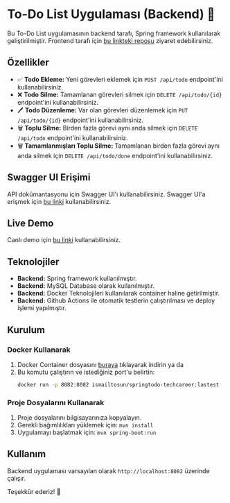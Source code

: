 # To-Do List Uygulaması (Backend) 📑

Bu To-Do List uygulamasının backend tarafı, Spring framework kullanılarak geliştirilmiştir. Frontend tarafı için [bu linkteki reposu](https://github.com/IsmailTosunTnyl/to-do-react-techcareer.net) ziyaret edebilirsiniz.

## Özellikler

- ✅ **Todo Ekleme:** Yeni görevleri eklemek için `POST /api/todo` endpoint'ini kullanabilirsiniz.
- ❌ **Todo Silme:** Tamamlanan görevleri silmek için `DELETE /api/todo/{id}` endpoint'ini kullanabilirsiniz.
- 🖊️ **Todo Düzenleme:** Var olan görevleri düzenlemek için `PUT /api/todo/{id}` endpoint'ini kullanabilirsiniz.
- 🗑️ **Toplu Silme:** Birden fazla görevi aynı anda silmek için `DELETE /api/todo` endpoint'ini kullanabilirsiniz.
- 🗑️ **Tamamlanmışları Toplu Silme:** Tamamlanan birden fazla görevi aynı anda silmek için `DELETE /api/todo/done` endpoint'ini kullanabilirsiniz.

## Swagger UI Erişimi

API dokümantasyonu için Swagger UI'ı kullanabilirsiniz. Swagger UI'a erişmek için [bu linki](http://ismailtosun.net:4015/swagger) kullanabilirsiniz.

## Live Demo

Canlı demo için [bu linki](http://ismailtosun.net:4015/) kullanabilirsiniz.

## Teknolojiler

- **Backend:** Spring framework kullanılmıştır.
- **Backend:** MySQL Database olarak kullanılmıştır.
- **Backend:** Docker Teknolojileri kullanılarak container haline getirilmiştir.
- **Backend:** Github Actions ile otomatik testlerin çalıştırılması ve deploy işlemi yapılmıştır.

## Kurulum

### Docker Kullanarak

1. Docker Container dosyasını [buraya](ismailtosun/springtodo-techcareer:lastest) tıklayarak indirin ya da
2. Bu komutu çalıştırın ve istediğiniz port'u belirtin:
   ```bash
   docker run -p 8082:8082 ismailtosun/springtodo-techcareer:lastest
   ```

### Proje Dosyalarını Kullanarak

1. Proje dosyalarını bilgisayarınıza kopyalayın.
2. Gerekli bağımlılıkları yüklemek için: `mvn install`
3. Uygulamayı başlatmak için: `mvn spring-boot:run`

## Kullanım

Backend uygulaması varsayılan olarak `http://localhost:8082` üzerinde çalışır.

Teşekkür ederiz! 🚀
